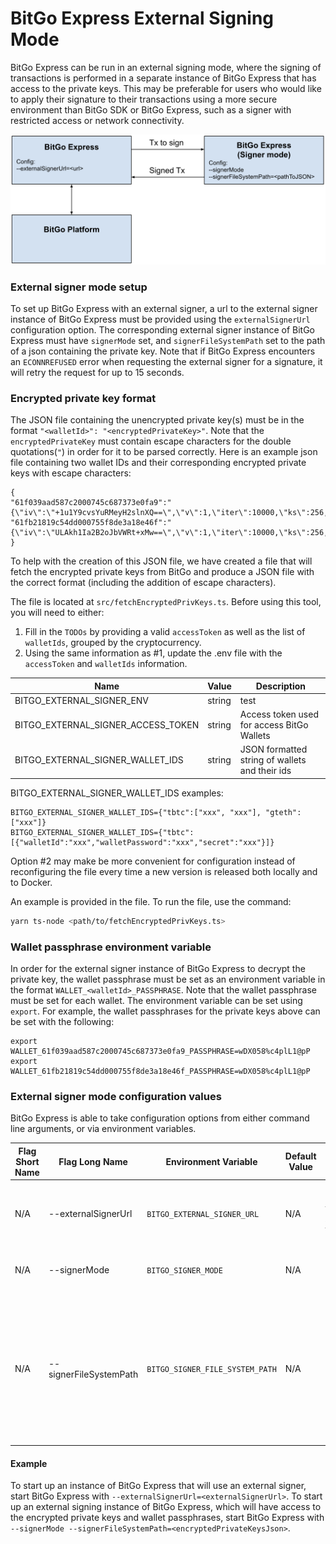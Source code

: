 # BitGo Express External Signing Mode
BitGo Express can be run in an external signing mode, where the signing of transactions is performed in a separate instance of BitGo Express that has access to the private keys. 
This may be preferable for users who would like to apply their signature to their transactions using a more secure environment than BitGo SDK or BitGo Express, such as a signer with restricted access or network connectivity.

![BitGo Express Signer Diagram](express_signer.png)

### External signer mode setup
To set up BitGo Express with an external signer, a url to the external signer instance of BitGo Express must be provided using the `externalSignerUrl` configuration option.
The corresponding external signer instance of BitGo Express must have `signerMode` set, and `signerFileSystemPath` set to the path of a json containing the private key.
Note that if BitGo Express encounters an `ECONNREFUSED` error when requesting the external signer for a signature, it will retry the request for up to 15 seconds.

### Encrypted private key format
The JSON file containing the unencrypted private key(s) must be in the format `"<walletId>": "<encryptedPrivateKey>"`. Note that the `encryptedPrivateKey` must contain escape characters for the double quotations(`"`) in order for it to be parsed correctly.
Here is an example json file containing two wallet IDs and their corresponding encrypted private keys with escape characters:

```
{
"61f039aad587c2000745c687373e0fa9":"{\"iv\":\"+1u1Y9cvsYuRMeyH2slnXQ==\",\"v\":1,\"iter\":10000,\"ks\":256,\"ts\":64,\"mode\":\"ccm\",\"adata\":\"\",\"cipher\":\"aes\",\"salt\":\"54kOXTqJ9mc=\",\"ct\":\"JF5wQ82wa1dYyFxFlbHCvK4a+A6MTHdhOqc5uXsz2icWhkY2Lin/3Ab8ZwvwDaR1JYKmC/g1gXIGwVZEOl1M/bRHY420h7sDtmTS6Ebse5NWbF0ItfUJlk6HVATGa+C6mkbaVxJ4kQW/ehnT3riqzU069ATPz8E=\"}",
"61fb21819c54dd000755f8de3a18e46f":"{\"iv\":\"ULAkh1Ia2B2oJbVWRt+xMw==\",\"v\":1,\"iter\":10000,\"ks\":256,\"ts\":64,\"mode\":\"ccm\",\"adata\":\"\",\"cipher\":\"aes\",\"salt\":\"SVkVei5M1qU=\",\"ct\":\"NxfG1HQWGcrwCHkQh8DKeMaZrRic+SSBQHtuOSsSJzW5MDOpwqDta8PDdh52lp9eqtaY+CGN6rPhaGbeZDrEyV2PoBGeb48GicMTVAehkyoF9mr8edtsWDCxcmmde+1zv3czy2n/bgXYNGvX39D30GDRpfovSYc=\"}"
}
```

To help with the creation of this JSON file, we have created a file that will fetch the encrypted private keys from BitGo and produce a JSON file with the correct format (including the addition of escape characters). 

The file is located at `src/fetchEncryptedPrivKeys.ts`.  Before using this tool, you will need to either:
1. Fill in the `TODOs` by providing a valid `accessToken` as well as the list of `walletIds`, grouped by the cryptocurrency.
2. Using the same information as #1, update the .env file with the `accessToken` and `walletIds` information.

| Name                               | Value  | Description                                    |
|------------------------------------|--------|------------------------------------------------|
| BITGO_EXTERNAL_SIGNER_ENV          | string | test                                           |
| BITGO_EXTERNAL_SIGNER_ACCESS_TOKEN | string | Access token used for access BitGo Wallets     |
| BITGO_EXTERNAL_SIGNER_WALLET_IDS   | string | JSON formatted string of wallets and their ids |

BITGO_EXTERNAL_SIGNER_WALLET_IDS examples:

```
BITGO_EXTERNAL_SIGNER_WALLET_IDS={"tbtc":["xxx", "xxx"], "gteth": ["xxx"]}
BITGO_EXTERNAL_SIGNER_WALLET_IDS={"tbtc":[{"walletId":"xxx","walletPassword":"xxx","secret":"xxx"}]}
```

Option #2 may make be more convenient for configuration instead of reconfiguring the file every time a new version is released both locally and to Docker.

An example is provided in the file. To run the file, use the command: 

```sh
yarn ts-node <path/to/fetchEncryptedPrivKeys.ts>
```

### Wallet passphrase environment variable
In order for the external signer instance of BitGo Express to decrypt the private key, the wallet passphrase must be set as an environment variable in the format `WALLET_<walletId>_PASSPHRASE`. Note that the wallet passphrase must be set for each wallet.
The environment variable can be set using `export`. For example, the wallet passphrases for the private keys above can be set with the following:

```
export WALLET_61f039aad587c2000745c687373e0fa9_PASSPHRASE=wDX058%c4plL1@pP
export WALLET_61fb21819c54dd000755f8de3a18e46f_PASSPHRASE=wDX058%c4plL1@pP
```

### External signer mode configuration values
BitGo Express is able to take configuration options from either command line arguments, or via environment variables.

| Flag Short Name | Flag Long Name         | Environment Variable             | Default Value | Description                                                                                                                   |
|-----------------|------------------------|----------------------------------|---------------|-------------------------------------------------------------------------------------------------------------------------------|
| N/A             | --externalSignerUrl    | `BITGO_EXTERNAL_SIGNER_URL`      | N/A           | URL specifying the external API to call for remote signing.                                                                   |
| N/A             | --signerMode           | `BITGO_SIGNER_MODE `             | N/A           | If set, run Express as a remote signer.                                                                                       |
| N/A             | --signerFileSystemPath | `BITGO_SIGNER_FILE_SYSTEM_PATH ` | N/A           | Local path specifying where an Express signer machine keeps the encrypted user private keys. Required when signerMode is set. |

#### Example 
To start up an instance of BitGo Express that will use an external signer, start BitGo Express with `--externalSignerUrl=<externalSignerUrl>`.
To start up an external signing instance of BitGo Express, which will have access to the encrypted private keys and wallet passphrases, start BitGo Express with `--signerMode --signerFileSystemPath=<encryptedPrivateKeysJson>`.
